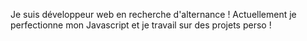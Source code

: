 Je suis développeur web en recherche d'alternance !
Actuellement je perfectionne mon Javascript et je travail sur des projets perso !

